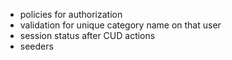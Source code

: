 - policies for authorization
- validation for unique category name on that user
- session status after CUD actions
- seeders